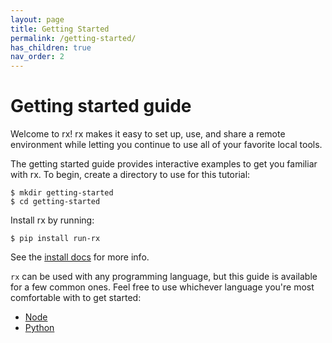 ```yaml
---
layout: page
title: Getting Started
permalink: /getting-started/
has_children: true
nav_order: 2
---
```


# Getting started guide

Welcome to rx! rx makes it easy to set up, use, and share a remote environment
while letting you continue to use all of your favorite local tools.

The getting started guide provides interactive examples to get you familiar with
rx. To begin, create a directory to use for this tutorial:

    $ mkdir getting-started
    $ cd getting-started

Install rx by running:

    $ pip install run-rx

See the [install docs](/docs/install) for more info.

`rx` can be used with any programming language, but this guide is available for
a few common ones. Feel free to use whichever language you're most comfortable
with to get started:

* [Node](node)
* [Python](python)
